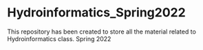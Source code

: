 # Hydroinformatics_Spring2022
This repository has been created to store all the material related to Hydroinformatics class. Spring 2022
